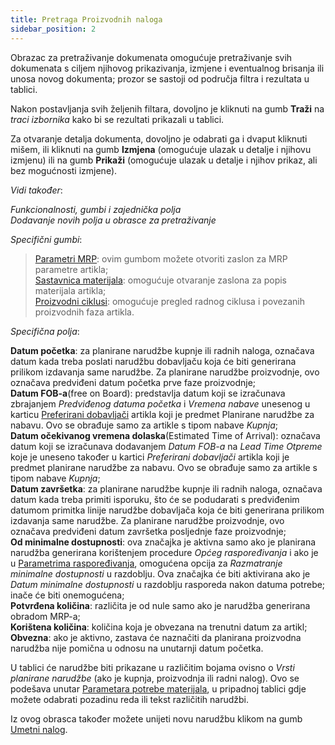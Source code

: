```yaml
---
title: Pretraga Proizvodnih naloga 
sidebar_position: 2
---
```


Obrazac za pretraživanje dokumenata omogućuje pretraživanje svih dokumenata s ciljem njihovog prikazivanja, izmjene i eventualnog brisanja ili unosa novog dokumenta; prozor se sastoji od područja filtra i rezultata u tablici. 

Nakon postavljanja svih željenih filtara, dovoljno je kliknuti na gumb **Traži** na *traci izbornika* kako bi se rezultati prikazali u tablici. 

Za otvaranje detalja dokumenta, dovoljno je odabrati ga i dvaput kliknuti mišem, ili kliknuti na gumb **Izmjena** (omogućuje ulazak u detalje i njihovu izmjenu) ili na gumb **Prikaži** (omogućuje ulazak u detalje i njihov prikaz, ali bez mogućnosti izmjene).

*Vidi također*: 

*Funkcionalnosti, gumbi i zajednička polja*   
*Dodavanje novih polja u obrasce za pretraživanje*   


*Specifični gumbi*:

> [Parametri MRP](/docs/configurations/parameters/production/mrp-parameters/search-mrp-parameters): ovim gumbom možete otvoriti zaslon za MRP parametre artikla;               
> [Sastavnica materijala](/docs/erp-home/registers/production/bill-of-materials/search-and-insert-assemblies): omogućuje otvaranje zaslona za popis materijala artikla;    
> [Proizvodni ciklusi](/docs/erp-home/registers/production/routes/new-route): omogućuje pregled radnog ciklusa i povezanih proizvodnih faza artikla.  

*Specifična polja*:

**Datum početka**: za planirane narudžbe kupnje ili radnih naloga, označava datum kada treba poslati narudžbu dobavljaču koja će biti generirana prilikom izdavanja same narudžbe. Za planirane narudžbe proizvodnje, ovo označava predviđeni datum početka prve faze proizvodnje;    
**Datum FOB-a**(free on Board): predstavlja datum koji se izračunava zbrajanjem *Predviđenog datuma početka* i *Vremena nabave* unesenog u karticu [Preferirani dobavljači](/docs/erp-home/registers/items/create-new-item) artikla koji je predmet Planirane narudžbe za nabavu. Ovo se obrađuje samo za artikle s tipom nabave *Kupnja*;    
**Datum očekivanog vremena dolaska**(Estimated Time of Arrival): označava datum koji se izračunava dodavanjem *Datum FOB-a* na *Lead Time Otpreme* koje je uneseno također u kartici  *Preferirani dobavljači* artikla koji je predmet planirane narudžbe za nabavu. Ovo se obrađuje samo za artikle s tipom nabave *Kupnja*;      
**Datum završetka**: za planirane narudžbe kupnje ili radnih naloga, označava datum kada treba primiti isporuku, što će se podudarati s predviđenim datumom primitka linije narudžbe dobavljača koja će biti generirana prilikom izdavanja same narudžbe. Za planirane narudžbe proizvodnje, ovo označava predviđeni datum završetka posljednje faze proizvodnje;    
**Od minimalne dostupnosti**: ova značajka je aktivna samo ako je planirana narudžba generirana korištenjem procedure *Općeg raspoređivanja* i ako je u [Parametrima raspoređivanja](/docs/planning/ms-master-scheduling/general-schedule), omogućena opcija za *Razmatranje minimalne dostupnosti* u razdoblju. Ova značajka će biti aktivirana ako je *Datum minimalne dostupnosti* u razdoblju rasporeda nakon datuma potrebe; inače će biti onemogućena;              
**Potvrđena količina**: različita je od nule samo ako je narudžba generirana obradom MRP-a;    
**Korištena količina**: količina koja je obvezana na trenutni datum za artikl;    
**Obvezna**: ako je aktivno, zastava će naznačiti da planirana proizvodna narudžba nije pomična u odnosu na unutarnji datum početka.  

U tablici će narudžbe biti prikazane u različitim bojama ovisno o *Vrsti planirane narudžbe* (ako je kupnja, proizvodnja ili radni nalog). Ovo se podešava unutar [Parametara potrebe materijala](/docs/configurations/parameters/production/resource-requirements-parameters), u pripadnoj tablici gdje možete odabrati pozadinu reda ili tekst različitih narudžbi.  

Iz ovog obrasca također možete unijeti novu narudžbu klikom na gumb [Umetni nalog](/docs/planning/ms-master-scheduling/planned-orders/new-planned-order).
